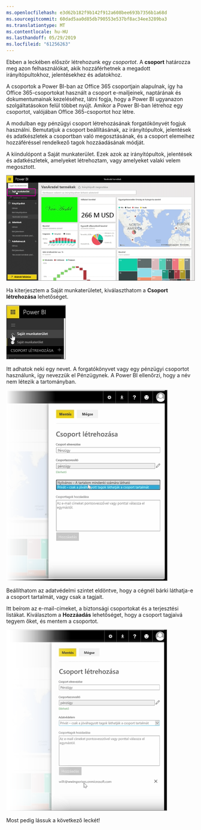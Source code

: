 ```yaml
---
ms.openlocfilehash: e3d62b182f9b142f912a608bee693b7356b1a68d
ms.sourcegitcommit: 60dad5aa0d85db790553e537bf8ac34ee3289ba3
ms.translationtype: MT
ms.contentlocale: hu-HU
ms.lasthandoff: 05/29/2019
ms.locfileid: "61256263"
---
```

Ebben a leckében először létrehozunk egy *csoportot*. A **csoport** határozza meg azon felhasználókat, akik hozzáférhetnek a megadott irányítópultokhoz, jelentésekhez és adatokhoz.

A csoportok a Power BI-ban az Office 365 csoportjain alapulnak, így ha Office 365-csoportokat használt a csoport e-mailjeinek, naptárának és dokumentumainak kezeléséhez, látni fogja, hogy a Power BI ugyanazon szolgáltatásokon felül többet nyújt. Amikor a Power BI-ban létrehoz egy csoportot, valójában Office 365-csoportot hoz létre.

A modulban egy pénzügyi csoport létrehozásának forgatókönyvét fogjuk használni. Bemutatjuk a csoport beállításának, az irányítópultok, jelentések és adatkészletek a csoportban való megosztásának, és a csoport elemeihez hozzáféréssel rendelkező tagok hozzáadásának módját.

A kiindulópont a Saját munkaterület. Ezek azok az irányítópultok, jelentések és adatkészletek, amelyeket létrehoztam, vagy amelyeket valaki velem megosztott.

![Megosztás és együttműködés a Power BI-ban](./media/6-1-create-groups/pbi_learn06_01myworkspace.png)

Ha kiterjesztem a Saját munkaterületet, kiválaszthatom a **Csoport létrehozása** lehetőséget.

![Megosztás és együttműködés a Power BI-ban](./media/6-1-create-groups/pbi_learn06_01expandmywkspace.png)

Itt adhatok neki egy nevet. A forgatókönyvet vagy egy pénzügyi csoportot használunk, így nevezzük el Pénzügynek. A Power BI ellenőrzi, hogy a név nem létezik a tartományban.

![Megosztás és együttműködés a Power BI-ban](./media/6-1-create-groups/pbi_learn06_01creategroupdialog.png)

Beállíthatom az adatvédelmi szintet eldöntve, hogy a cégnél bárki láthatja-e a csoport tartalmát, vagy csak a tagjait.

Itt beírom az e-mail-címeket, a biztonsági csoportokat és a terjesztési listákat. Kiválasztom a **Hozzáadás** lehetőséget, hogy a csoport tagjaivá tegyem őket, és mentem a csoportot.

![Megosztás és együttműködés a Power BI-ban](./media/6-1-create-groups/pbi_learn06_01savegroup.png)

Most pedig lássuk a következő leckét!

